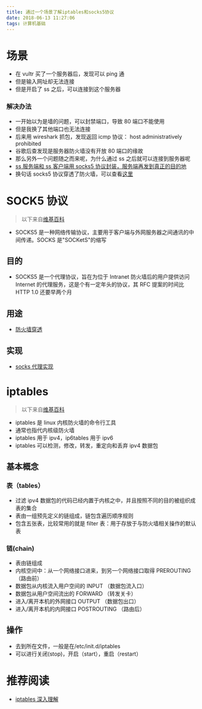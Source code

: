 ```yaml
---
title: 通过一个场景了解iptables和socks5协议
date: 2018-06-13 11:27:06
tags: 计算机基础
---
```


# 场景

* 在 vultr 买了一个服务器后，发现可以 ping 通
* 但是输入网址却无法连接
* 但是开启了 ss 之后，可以连接到这个服务器

### 解决办法

* 一开始以为是墙的问题，可以封禁端口，导致 80 端口不能使用
* 但是我换了其他端口也无法连接
* 后来用 wireshark 抓包，发现返回 icmp 协议： host administratively prohibited
* 谷歌后查发现是服务器防火墙没有开放 80 端口的缘故
* 那么另外一个问题随之而来呢，为什么通过 ss 之后就可以连接到服务器呢
* [ss 服务端和 ss 客户端用 socks5 协议封装，服务端再发到真正的目的地](https://github.com/shadowsocks/shadowsocks/issues/1130)
* 换句话 socks5 协议穿透了防火墙，可以查看[这里](https://segmentfault.com/a/1190000011862912#articleHeader2)

# SOCK5 协议

> 以下来自[维基百科](https://zh.wikipedia.org/wiki/SOCKS)

* SOCKS5 是一种网络传输协议，主要用于客户端与外网服务器之间通讯的中间传递。SOCKS 是"SOCKetS"的缩写

## 目的

* SOCKS5 是一个代理协议，旨在为位于 Intranet 防火墙后的用户提供访问 Internet 的代理服务，这是个有一定年头的协议，其 RFC 提案的时间比 HTTP 1.0 还要早两个月

## 用途

* [防火墙穿透](http://zhihan.me/network/2017/09/24/socks5-protocol/)

## 实现

* [socks 代理实现](https://github.com/gwuhaolin/blog/issues/12)

# iptables

> 以下来自[维基百科](<https://wiki.archlinux.org/index.php/Iptables_(%E7%AE%80%E4%BD%93%E4%B8%AD%E6%96%87)>)

* iptables 是 linux 内核防火墙的命令行工具
* 通常也指代内核级防火墙
* iptables 用于 ipv4，ip6tables 用于 ipv6
* iptables 可以检测，修改，转发，重定向和丢弃 ipv4 数据包

## 基本概念

### 表（tables）

* 过滤 ipv4 数据包的代码已经内置于内核之中，并且按照不同的目的被组织成表的集合
* 表由一组预先定义的链组成，链包含遍历顺序规则
* 包含五张表，比较常用的就是 filter 表：用于存放于与防火墙相关操作的默认表

### 链(chain)

* 表由链组成
* 内核空间中：从一个网络接口进来，到另一个网络接口取得 PREROUTING（路由前）
* 数据包从内核流入用户空间的 INPUT （数据包流入口）
* 数据包从用户空间流出的 FORWARD （转发关卡）
* 进入/离开本机的外网接口 OUTPUT （数据包出口）
* 进入/离开本机的内网接口 POSTROUTING （路由后）

## 操作

* 去到所在文件，一般是在/etc/init.d/iptables
* 可以进行关闭(stop)，开启（start），重启（restart）

# 推荐阅读

* [iptables 深入理解](http://www.cnblogs.com/lvxiaobo616/p/5715739.html)
